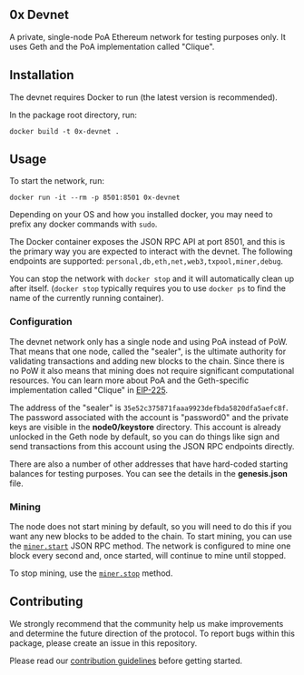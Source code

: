## 0x Devnet

A private, single-node PoA Ethereum network for testing purposes only. It uses
Geth and the PoA implementation called "Clique".

## Installation

The devnet requires Docker to run (the latest version is recommended).

In the package root directory, run:

```
docker build -t 0x-devnet .
```

## Usage

To start the network, run:

```
docker run -it --rm -p 8501:8501 0x-devnet
```

Depending on your OS and how you installed docker, you may need to prefix any
docker commands with `sudo`.

The Docker container exposes the JSON RPC API at port 8501, and this is the
primary way you are expected to interact with the devnet. The following
endpoints are supported: `personal,db,eth,net,web3,txpool,miner,debug`.

You can stop the network with `docker stop` and it will automatically clean up
after itself. (`docker stop` typically requires you to use `docker ps` to find
the name of the currently running container).

### Configuration

The devnet network only has a single node and using PoA instead of PoW. That
means that one node, called the "sealer", is the ultimate authority for
validating transactions and adding new blocks to the chain. Since there is no
PoW it also means that mining does not require significant computational
resources. You can learn more about PoA and the Geth-specific implementation
called "Clique" in [EIP-225](https://github.com/ethereum/EIPs/issues/225).

The address of the "sealer" is `35e52c375871faaa9923defbda5820dfa5aefc8f`. The
password associated with the account is "password0" and the private keys are
visible in the __node0/keystore__ directory. This account is already unlocked in
the Geth node by default, so you can do things like sign and send transactions
from this account using the JSON RPC endpoints directly.

There are also a number of other addresses that have hard-coded starting
balances for testing purposes. You can see the details in the __genesis.json__
file.

### Mining

The node does not start mining by default, so you will need to do this if you
want any new blocks to be added to the chain. To start mining, you can use the
[`miner.start`](https://github.com/ethereum/go-ethereum/wiki/Management-APIs#miner_start)
JSON RPC method. The network is configured to mine one block every second and,
once started, will continue to mine until stopped.

To stop mining, use the
[`miner.stop`](https://github.com/ethereum/go-ethereum/wiki/Management-APIs#miner_stop)
method.

## Contributing

We strongly recommend that the community help us make improvements and determine
the future direction of the protocol. To report bugs within this package, please
create an issue in this repository.

Please read our [contribution guidelines](../../CONTRIBUTING.md) before getting
started.
